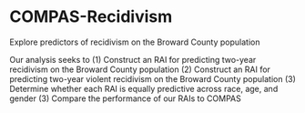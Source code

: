 # COMPAS-Recidivism
Explore predictors of recidivism on the Broward County population 

Our analysis seeks to 
(1) Construct an RAI for predicting two-year recidivism on the Broward County population
(2) Construct an RAI for predicting two-year violent recidivism on the Broward County population
(3) Determine whether each RAI is equally predictive across race, age, and gender
(3) Compare the performance of our RAIs to COMPAS
